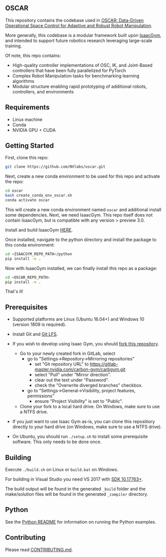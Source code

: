 ## OSCAR
This repository contains the codebase used in [OSCAR: Data-Driven Operational Space Control for Adaptive and Robust Robot Manipulation](arxiv_link_TODO).

More generally, this codebase is a modular framework built upon [IsaacGym](https://developer.nvidia.com/isaac-gym), and intended to support future robotics research leveraging large-scale training.

Of note, this repo contains:
- High-quality controller implementations of OSC, IK, and Joint-Based controllers that have been fully parallelized for PyTorch
- Complex Robot Manipulation tasks for benchmarking learning algorithms
- Modular structure enabling rapid prototyping of additional robots, controllers, and environments

## Requirements
- Linux machine
- Conda
- NVIDIA GPU + CUDA

## Getting Started
First, clone this repo:

```bash
git clone https://github.com/NVlabs/oscar.git
```

Next, create a new conda environment to be used for this repo and activate the repo:
```bash
cd oscar
bash create_conda_env_oscar.sh
conda activate oscar
```

This will create a new conda environment named `oscar` and additional install some dependencies. Next, we need IsaacGym. This repo itself does not contain IsaacGym, but is compatible with any version > preview 3.0.

Install and build IsaacGym [HERE](https://developer.nvidia.com/isaac-gym).

Once installed, navigate to the python directory and install the package to this conda environment:

```bash
cd <ISAACGYM_REPO_PATH>/python
pip install -e .
```

Now with IsaacGym installed, we can finally install this repo as a package:

```bash
cd <OSCAR_REPO_PATH>
pip install -e .
```

That's it!

## Prerequisites

- Supported platforms are Linux (Ubuntu 16.04+) and Windows 10 (version 1809 is required).

- Install Git and [Git LFS](https://github.com/git-lfs/git-lfs/wiki/Installation).

- If you wish to develop using Isaac Gym, you should [fork this repository](https://gitlab-master.nvidia.com/carbon-gym/carbgym/forks/new).
  * Go to your newly created fork in GitLab, select
      * go to "Settings->Repository->Mirroring repositories"
          * set "Git repository URL" to https://gitlab-master.nvidia.com/carbon-gym/carbgym.git
          * select "Pull" under "Mirror direction".
          * clear out the text under "Password".
          * check the "Overwrite diverged branches" checkbox.
      * go to "Settings->General->Visibility, project features, permissions"
          * ensure "Project Visibility" is set to "Public".
  * Clone your fork to a local hard drive.  On Windows, make sure to use a NTFS drive.

- If you just want to use Isaac Gym as-is, you can clone this repositiory directly to your hard drive (on Windows, make sure to use a NTFS drive).

- On Ubuntu, you should run `./setup.sh` to install some prerequisite software.  This only needs to be done once. 


## Building

Execute `./build.sh` on Linux or `build.bat` on Windows.

For building in Visual Studio you need VS 2017 with [SDK 10.17763+](https://go.microsoft.com/fwlink/?LinkID=2023014).

The build output will be found in the generated `_build` folder and the make/solution 
files will be found in the generated `_compiler` directory. 

## Python

See the [Python README](/python/README.md) for information on running the Python examples.

## Contributing

Please read [CONTRIBUTING.md](CONTRIBUTING.md).
